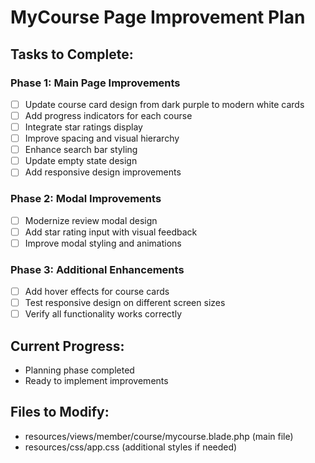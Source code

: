 # MyCourse Page Improvement Plan

## Tasks to Complete:

### Phase 1: Main Page Improvements
- [ ] Update course card design from dark purple to modern white cards
- [ ] Add progress indicators for each course
- [ ] Integrate star ratings display
- [ ] Improve spacing and visual hierarchy
- [ ] Enhance search bar styling
- [ ] Update empty state design
- [ ] Add responsive design improvements

### Phase 2: Modal Improvements
- [ ] Modernize review modal design
- [ ] Add star rating input with visual feedback
- [ ] Improve modal styling and animations

### Phase 3: Additional Enhancements
- [ ] Add hover effects for course cards
- [ ] Test responsive design on different screen sizes
- [ ] Verify all functionality works correctly

## Current Progress:
- Planning phase completed
- Ready to implement improvements

## Files to Modify:
- resources/views/member/course/mycourse.blade.php (main file)
- resources/css/app.css (additional styles if needed)
